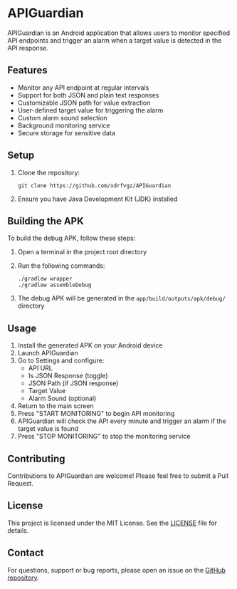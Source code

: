 # APIGuardian

APIGuardian is an Android application that allows users to monitor specified API endpoints and trigger an alarm when a target value is detected in the API response.

## Features

- Monitor any API endpoint at regular intervals
- Support for both JSON and plain text responses
- Customizable JSON path for value extraction
- User-defined target value for triggering the alarm
- Custom alarm sound selection
- Background monitoring service
- Secure storage for sensitive data

## Setup

1. Clone the repository:
   ```
   git clone https://github.com/xdrfvgz/APIGuardian
   ```
2. Ensure you have Java Development Kit (JDK) installed

## Building the APK

To build the debug APK, follow these steps:

1. Open a terminal in the project root directory
2. Run the following commands:

   ```
   ./gradlew wrapper
   ./gradlew assembleDebug
   ```

3. The debug APK will be generated in the `app/build/outputs/apk/debug/` directory

## Usage

1. Install the generated APK on your Android device
2. Launch APIGuardian
3. Go to Settings and configure:
   - API URL
   - Is JSON Response (toggle)
   - JSON Path (if JSON response)
   - Target Value
   - Alarm Sound (optional)
4. Return to the main screen
5. Press "START MONITORING" to begin API monitoring
6. APIGuardian will check the API every minute and trigger an alarm if the target value is found
7. Press "STOP MONITORING" to stop the monitoring service

## Contributing

Contributions to APIGuardian are welcome! Please feel free to submit a Pull Request.

## License

This project is licensed under the MIT License. See the [LICENSE](LICENSE) file for details.

## Contact

For questions, support or bug reports, please open an issue on the [GitHub repository](https://github.com/xdrfvgz/APIGuardian/issues).
